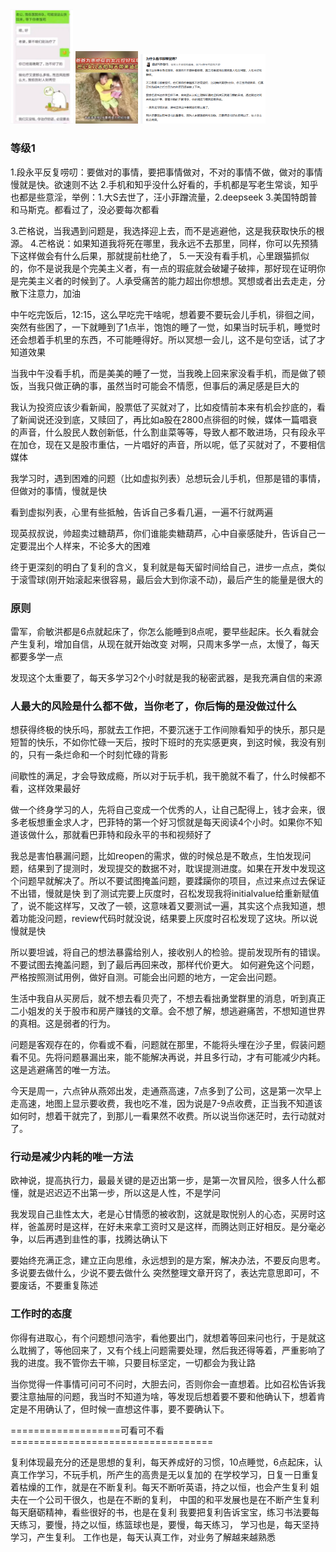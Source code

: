 
<img src="assets/image.png"  width='100px'/>
<img src="assets/image-5.png"  width='100px' />
<img src="assets/image-3.png"  width='200px' />

### 等级1
1.段永平反复唠叨：要做对的事情，要把事情做对，不对的事情不做，做对的事情慢就是快。欲速则不达
2.手机和知乎没什么好看的，手机都是写老生常谈，知乎也都是些意淫，举例：1.大S去世了，汪小菲蹭流量，2.deepseek  3.美国特朗普和马斯克。都看过了，没必要每次都看

3.芒格说，当我遇到问题是，我选择迎上去，而不是逃避他，这是我获取快乐的根源。
4.芒格说：如果知道我将死在哪里，我永远不去那里，同样，你可以先预猜下这样做会有什么后果，那就提前杜绝了，
5.一天没有看手机，心里跟猫抓似的，你不是说我是个完美主义者，有一点的瑕疵就会破罐子破摔，那好现在证明你是完美主义者的时候到了。人承受痛苦的能力超出你想想。冥想或者出去走走，分散下注意力，加油


中午吃完饭后，12:15，这么早吃完干啥呢，想着要不要玩会儿手机，徘徊之间，突然有些困了，一下就睡到了1点半，饱饱的睡了一觉，如果当时玩手机，睡觉时还会想着手机里的东西，不可能睡得好。所以冥想一会儿，这不是句空话，试了才知道效果

当我中午没看手机，而是美美的睡了一觉，当我晚上回来家没看手机，而是做了顿饭，当我只做正确的事，虽然当时可能会不情愿，但事后的满足感是巨大的



我认为投资应该少看新闻，股票低了买就对了，比如疫情前本来有机会抄底的，看了新闻说还没到底，又赎回了，再比如a股在2800点徘徊的时候，媒体一篇唱衰的声音，什么股民人数创新低，什么割韭菜等等，导致人都不敢进场，只有段永平在加仓，现在又是股市重估，一片唱好的声音，所以呢，低了买就对了，不要相信媒体



我学习时，遇到困难的问题（比如虚拟列表）总想玩会儿手机，但那是错的事情，但做对的事情，慢就是快

看到虚拟列表，心里有些抵触，告诉自己多看几遍，一遍不行就两遍

现英叔叔说，帅超卖过糖葫芦，你们谁能卖糖葫芦，心中自豪感陡升，告诉自己一定要混出个人样来，不论多大的困难

终于更深刻的明白了复利的含义，复利就是每天留时间给自己，进步一点点，类似于滚雪球(刚开始滚起来很容易，最后会大到你滚不动)，最后产生的能量是很大的





### 原则
雷军，俞敏洪都是6点就起床了，你怎么能睡到8点呢，要早些起床。长久看就会产生复利，增加自信，从现在就开始改变
对啊，只周末多学一点，太慢了，每天都要多学一点

发现这个太重要了，每天多学习2个小时就是我的秘密武器，是我充满自信的来源


### 人最大的风险是什么都不做，当你老了，你后悔的是没做过什么

想获得终极的快乐吗，那就去工作把，不要沉迷于工作间隙看知乎的快乐，那只是短暂的快乐，不如你忙碌一天后，按时下班时的充实感更爽，到这时候，我没有别的，只有一条烂命和一个时刻忙碌的背影

间歇性的满足，才会导致成瘾，所以对于玩手机，我干脆就不看了，什么时候都不看，这样效果最好


做一个终身学习的人，先将自己变成一个优秀的人，让自己配得上，钱才会来，很多老板想重金求人才，巴菲特的第一个好习惯就是每天阅读4个小时。如果你不知道该做什么，那就看巴菲特和段永平的书和视频好了



我总是害怕暴漏问题，比如reopen的需求，做的时候总是不敢点，生怕发现问题，结果到了提测时，发现提交的数据不对，耽误提测进度。如果在开发中发现这个问题早就解决了。所以不要试图掩盖问题，要蹂躏你的项目，点过来点过去保证不出错，慢就是快
到了测试完要上灰度时，召松发现我将initialvalue给重新赋值了，说不能这样写，又改了一顿，这意味着又要测试一遍，其实这个点我知道，想着功能没问题，review代码时就没说，结果要上灰度时召松发现了这块。所以说慢就是快

所以要坦诚，将自己的想法暴露给别人，接收别人的检验。提前发现所有的错误。不要试图去掩盖问题，到了最后再回来改，那样代价更大。
如何避免这个问题，严格按照测试用例，做好自测。可能会出问题的地方，一定会出问题。

生活中我自从买房后，就不想去看贝壳了，不想去看拙勇堂群里的消息，听到真正二小姐发的关于股市和房产赚钱的文章。会不想了解，想逃避痛苦，不想知道世界的真相。这是弱者的行为。

问题是客观存在的，你看或不看，问题就在那里，不能将头埋在沙子里，假装问题看不见。先将问题暴漏出来，能不能解决再说，并且多行动，才有可能减少内耗。这是逃避痛苦的唯一方法。

今天是周一，六点钟从燕郊出发，走通燕高速，7点多到了公司，这是第一次早上走高速，地图上显示要收费，我也吃不准，因为说是7-9点收费，正当我不知道该如何时，想着干就完了，到那儿一看果然不收费。所以说当你迷茫时，去行动就对了。



### 行动是减少内耗的唯一方法
欧神说，提高执行力，最最关键的是迈出第一步，是第一次冒风险，很多人什么都懂，就是迟迟迈不出第一步，所以这是人性，不是学问


我发现自己韭性太大，老是心甘情愿的被收割，这就是取悦别人的心态，买房时这样，爸盖房时是这样，在好未来拿工资时又是这样，而腾达则正好相反。是分毫必争，以后再遇到韭性的事，找腾达确认下


要始终充满正念，建立正向思维，永远想到的是方案，解决办法，不要反向思考。多说要去做什么，少说不要去做什么
突然整理文章开窍了，表达完意思即可，不要废话，不要重复陈述


### 工作时的态度
你得有进取心，有个问题想问浩宇，看他要出门，就想着等回来问也行，于是就这么耽搁了，等他回来了，又有个线上问题需要处理，然后我还得等着，严重影响了我的进度。我不管你去干嘛，只要目标坚定，一切都会为我让路

当你觉得一件事情可问可不问时，大胆去问，否则你会一直想着。比如召松告诉我要注意抽屉的问题，我当时不知道为啥，等发现后想着要不要和他确认下，想着肯定是不用确认了，但时候一直想这件事，要不要确认下。

===================可看可不看===================================

复利体现最充分的还是思想的复利，每天养成好的习惯，10点睡觉，6点起床，认真工作学习，不玩手机，所产生的高贵是无以复加的
在学校学习，日复一日重复着枯燥的工作，就是在不断复利。每天不断听英语，持之以恒，也会产生复利
姐夫在一个公司干很久，也是在不断的复利，
中国的和平发展也是在不断产生复利
每天磨砺精神，看些很好的书，也是在复利
我要把复利告诉宝宝，练习书法要每天练习，要慢，持之以恒，练篮球也是，要慢，每天练习，
学习也是，每天坚持学习，产生复利。
工作也是，每天认真工作，对业务了解越来越熟悉
